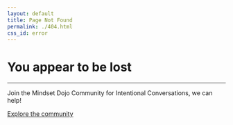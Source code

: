```yaml
---
layout: default
title: Page Not Found
permalink: ./404.html
css_id: error
---
```

<main aria-label="Content">
	<h1>You appear to be lost</h1>
	<hr>
	<p>Join the Mindset Dojo Community for Intentional Conversations, we can help!</p>
	<a href="./community" class="md-cta">Explore the community</a>
</main>